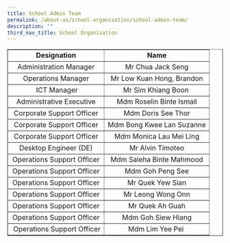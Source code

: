 ```yaml
---
title: School Admin Team
permalink: /about-us/school-organisation/school-admin-team/
description: ""
third_nav_title: School Organisation
---
```

<table border="1" cellspacing="2">
<tbody>
<tr>
<td style="text-align: center;"><strong>Designation</strong></td>
<td style="text-align: center;"><strong>Name</strong></td>
</tr>
<tr>
<td style="text-align: center;">Administration Manager</td>
<td style="text-align: center;">Mr Chua Jack Seng</td>
</tr>
<tr>
<td style="text-align: center;">Operations Manager</td>
<td style="text-align: center;">Mr Low Kuan Hong, Brandon</td>
</tr>
<tr>
<td style="text-align: center;">&nbsp;ICT Manager</td>
<td style="text-align: center;">Mr Sim Khiang Boon&nbsp;</td>
</tr>
<tr>
<td style="text-align: center;">Administrative Executive</td>
<td style="text-align: center;">Mdm Roselin Binte Ismail</td>
</tr>
<tr>
<td style="text-align: center;">Corporate Support Officer</td>
<td style="text-align: center;">Mdm Doris See Thor</td>
</tr>
<tr>
<td style="text-align: center;">Corporate Support Officer</td>
<td style="text-align: center;">Mdm Bong Kwee Lan Suzanne</td>
</tr>
<tr>
<td style="text-align: center;">Corporate Support Officer</td>
<td style="text-align: center;">Mdm Monica Lau Mei Ling</td>
</tr>
<tr>
<td style="text-align: center;">Desktop Engineer (DE)</td>
<td style="text-align: center;">Mr Alvin Timoteo</td>
</tr>
<tr>
<td style="text-align: center;">Operations Support Officer</td>
<td style="text-align: center;">Mdm Saleha Binte Mahmood</td>
</tr>
<tr>
<td style="text-align: center;">Operations Support Officer</td>
<td style="text-align: center;">Mdm Goh Peng See</td>
</tr>
<tr>
<td style="text-align: center;">Operations Support Officer</td>
<td style="text-align: center;">Mr Quek Yew Sian</td>
</tr>
<tr>
<td style="text-align: center;">Operations Support Officer</td>
<td style="text-align: center;">Mr Leong Wong Onn</td>
</tr>
<tr>
<td style="text-align: center;">Operations Support Officer</td>
<td style="text-align: center;">Mr Quek Ah Guah</td>
</tr>
<tr>
<td style="text-align: center;">Operations Support Officer</td>
<td style="text-align: center;">Mdm Goh Siew Hiang</td>
</tr>
<tr>
<td style="text-align: center;">&nbsp;Operations Support Officer</td>
<td style="text-align: center;">Mdm&nbsp;Lim Yee Pei&nbsp;</td>
</tr>
</tbody>
</table>